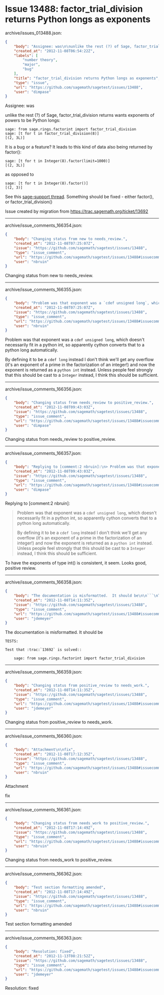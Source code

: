# Issue 13488: factor_trial_division returns Python longs as exponents

archive/issues_013488.json:
```json
{
    "body": "Assignee: was\n\nunlike the rest (?) of Sage, factor_trial_division returns wants exponents of powers to be Python longs:\n\n```\nsage: from sage.rings.factorint import factor_trial_division\nsage: [t for t in factor_trial_division(8)]\n[(2, 3L)]\n```\n\nIt is a bug or a feature? It leads to this kind of data also being returned by factor():\n\n```\nsage: [t for t in Integer(8).factor(limit=1000)]\n[(2, 3L)]\n```\n\nas opposed to \n\n```\nsage: [t for t in Integer(8).factor()]\n[(2, 3)]\n```\n\nSee this [sage-support thread](https://groups.google.com/d/topic/sage-support/whnvwlDrAEo/discussion).\nSomething should be fixed - either factor(), or factor_trial_division()\n\nIssue created by migration from https://trac.sagemath.org/ticket/13692\n\n",
    "created_at": "2012-11-08T06:54:22Z",
    "labels": [
        "number theory",
        "major",
        "bug"
    ],
    "title": "factor_trial_division returns Python longs as exponents",
    "type": "issue",
    "url": "https://github.com/sagemath/sagetest/issues/13488",
    "user": "dimpase"
}
```
Assignee: was

unlike the rest (?) of Sage, factor_trial_division returns wants exponents of powers to be Python longs:

```
sage: from sage.rings.factorint import factor_trial_division
sage: [t for t in factor_trial_division(8)]
[(2, 3L)]
```

It is a bug or a feature? It leads to this kind of data also being returned by factor():

```
sage: [t for t in Integer(8).factor(limit=1000)]
[(2, 3L)]
```

as opposed to 

```
sage: [t for t in Integer(8).factor()]
[(2, 3)]
```

See this [sage-support thread](https://groups.google.com/d/topic/sage-support/whnvwlDrAEo/discussion).
Something should be fixed - either factor(), or factor_trial_division()

Issue created by migration from https://trac.sagemath.org/ticket/13692





---

archive/issue_comments_166354.json:
```json
{
    "body": "Changing status from new to needs_review.",
    "created_at": "2012-11-08T07:25:07Z",
    "issue": "https://github.com/sagemath/sagetest/issues/13488",
    "type": "issue_comment",
    "url": "https://github.com/sagemath/sagetest/issues/13488#issuecomment-166354",
    "user": "nbruin"
}
```

Changing status from new to needs_review.



---

archive/issue_comments_166355.json:
```json
{
    "body": "Problem was that exponent was a `cdef unsigned long`, which doesn't necessarily fit in a python int, so apparently cython converts that to a python long automatically.\n\nBy defining it to be a `cdef long` instead I don't think we'll get any overflow (it's an exponent of a prime in the factorization of an integer!) and now the exponent is returned as a `python int` instead. Unless people feel strongly that this should be cast to a `Integer` instead, I think this should be sufficient.",
    "created_at": "2012-11-08T07:25:07Z",
    "issue": "https://github.com/sagemath/sagetest/issues/13488",
    "type": "issue_comment",
    "url": "https://github.com/sagemath/sagetest/issues/13488#issuecomment-166355",
    "user": "nbruin"
}
```

Problem was that exponent was a `cdef unsigned long`, which doesn't necessarily fit in a python int, so apparently cython converts that to a python long automatically.

By defining it to be a `cdef long` instead I don't think we'll get any overflow (it's an exponent of a prime in the factorization of an integer!) and now the exponent is returned as a `python int` instead. Unless people feel strongly that this should be cast to a `Integer` instead, I think this should be sufficient.



---

archive/issue_comments_166356.json:
```json
{
    "body": "Changing status from needs_review to positive_review.",
    "created_at": "2012-11-08T09:43:03Z",
    "issue": "https://github.com/sagemath/sagetest/issues/13488",
    "type": "issue_comment",
    "url": "https://github.com/sagemath/sagetest/issues/13488#issuecomment-166356",
    "user": "dimpase"
}
```

Changing status from needs_review to positive_review.



---

archive/issue_comments_166357.json:
```json
{
    "body": "Replying to [comment:2 nbruin]:\n> Problem was that exponent was a `cdef unsigned long`, which doesn't necessarily fit in a python int, so apparently cython converts that to a python long automatically.\n> \n> By defining it to be a `cdef long` instead I don't think we'll get any overflow (it's an exponent of a prime in the factorization of an integer!) and now the exponent is returned as a `python int` instead. Unless people feel strongly that this should be cast to a `Integer` instead, I think this should be sufficient.\n\nTo have the exponents of type int() is consistent, it seem. Looks good, positive review.",
    "created_at": "2012-11-08T09:43:03Z",
    "issue": "https://github.com/sagemath/sagetest/issues/13488",
    "type": "issue_comment",
    "url": "https://github.com/sagemath/sagetest/issues/13488#issuecomment-166357",
    "user": "dimpase"
}
```

Replying to [comment:2 nbruin]:
> Problem was that exponent was a `cdef unsigned long`, which doesn't necessarily fit in a python int, so apparently cython converts that to a python long automatically.
> 
> By defining it to be a `cdef long` instead I don't think we'll get any overflow (it's an exponent of a prime in the factorization of an integer!) and now the exponent is returned as a `python int` instead. Unless people feel strongly that this should be cast to a `Integer` instead, I think this should be sufficient.

To have the exponents of type int() is consistent, it seem. Looks good, positive review.



---

archive/issue_comments_166358.json:
```json
{
    "body": "The documentation is misformatted.  It should be\n\n```\nTESTS:\n\nTest that :trac:`13692` is solved::\n\n    sage: from sage.rings.factorint import factor_trial_division \n```\n",
    "created_at": "2012-11-08T14:11:35Z",
    "issue": "https://github.com/sagemath/sagetest/issues/13488",
    "type": "issue_comment",
    "url": "https://github.com/sagemath/sagetest/issues/13488#issuecomment-166358",
    "user": "jdemeyer"
}
```

The documentation is misformatted.  It should be

```
TESTS:

Test that :trac:`13692` is solved::

    sage: from sage.rings.factorint import factor_trial_division 
```




---

archive/issue_comments_166359.json:
```json
{
    "body": "Changing status from positive_review to needs_work.",
    "created_at": "2012-11-08T14:11:35Z",
    "issue": "https://github.com/sagemath/sagetest/issues/13488",
    "type": "issue_comment",
    "url": "https://github.com/sagemath/sagetest/issues/13488#issuecomment-166359",
    "user": "jdemeyer"
}
```

Changing status from positive_review to needs_work.



---

archive/issue_comments_166360.json:
```json
{
    "body": "Attachment\n\nfix",
    "created_at": "2012-11-08T17:12:35Z",
    "issue": "https://github.com/sagemath/sagetest/issues/13488",
    "type": "issue_comment",
    "url": "https://github.com/sagemath/sagetest/issues/13488#issuecomment-166360",
    "user": "nbruin"
}
```

Attachment

fix



---

archive/issue_comments_166361.json:
```json
{
    "body": "Changing status from needs_work to positive_review.",
    "created_at": "2012-11-08T17:14:49Z",
    "issue": "https://github.com/sagemath/sagetest/issues/13488",
    "type": "issue_comment",
    "url": "https://github.com/sagemath/sagetest/issues/13488#issuecomment-166361",
    "user": "nbruin"
}
```

Changing status from needs_work to positive_review.



---

archive/issue_comments_166362.json:
```json
{
    "body": "Test section formatting amended",
    "created_at": "2012-11-08T17:14:49Z",
    "issue": "https://github.com/sagemath/sagetest/issues/13488",
    "type": "issue_comment",
    "url": "https://github.com/sagemath/sagetest/issues/13488#issuecomment-166362",
    "user": "nbruin"
}
```

Test section formatting amended



---

archive/issue_comments_166363.json:
```json
{
    "body": "Resolution: fixed",
    "created_at": "2012-11-13T08:21:52Z",
    "issue": "https://github.com/sagemath/sagetest/issues/13488",
    "type": "issue_comment",
    "url": "https://github.com/sagemath/sagetest/issues/13488#issuecomment-166363",
    "user": "jdemeyer"
}
```

Resolution: fixed
